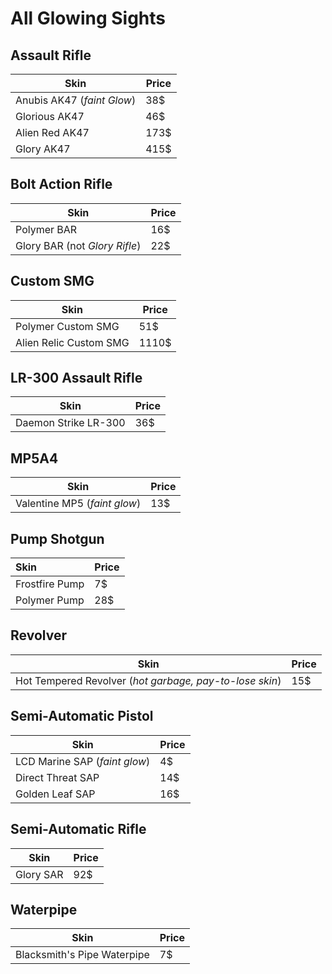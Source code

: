 # All Glowing Sights

## Assault Rifle

| Skin                       | Price |
| -------------------------- | ----- |
| Anubis AK47 (*faint Glow*) | 38$   |
| Glorious AK47              | 46$   |
| Alien Red AK47             | 173$  |
| Glory AK47                 | 415$  |

## Bolt Action Rifle

| Skin                          | Price |
| ----------------------------- | ----- |
| Polymer BAR                   | 16$   |
| Glory BAR (not *Glory Rifle*) | 22$   |

## Custom SMG

| Skin                   | Price |
| ---------------------- | ----- |
| Polymer Custom SMG     | 51$   |
| Alien Relic Custom SMG | 1110$ |

## LR-300 Assault Rifle

| Skin                 | Price |
| -------------------- | ----- |
| Daemon Strike LR-300 | 36$   |

## MP5A4

| Skin                         | Price |
| ---------------------------- | ----- |
| Valentine MP5 (*faint glow*) | 13$   |

## Pump Shotgun

| Skin           | Price |
| :------------- | ----- |
| Frostfire Pump | 7$    |
| Polymer Pump   | 28$   |

## Revolver

| Skin                                                    | Price |
| ------------------------------------------------------- | ----- |
| Hot Tempered Revolver (*hot garbage, pay-to-lose skin*) | 15$   |

## Semi-Automatic Pistol

| Skin                          | Price |
| ----------------------------- | ----- |
| LCD Marine SAP (*faint glow*) | 4$    |
| Direct Threat SAP             | 14$   |
| Golden Leaf SAP               | 16$   |

## Semi-Automatic Rifle

| Skin      | Price |
| --------- | ----- |
| Glory SAR | 92$   |

## Waterpipe

| Skin                        | Price |
| --------------------------- | ----- |
| Blacksmith's Pipe Waterpipe | 7$    |